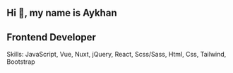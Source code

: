 ## Hi 👋, my name is Aykhan

## Frontend Developer

Skills: JavaScript, Vue, Nuxt, jQuery, React, Scss/Sass, Html, Css, Tailwind, Bootstrap

<!--
**AyxanSadiqov/AyxanSadiqov** is a ✨ _special_ ✨ repository because its `README.md` (this file) appears on your GitHub profile.

Here are some ideas to get you started:

- 🔭 I’m currently working on ...
- 🌱 I’m currently learning ...
- 👯 I’m looking to collaborate on ...
- 🤔 I’m looking for help with ...
- 💬 Ask me about ...
- 📫 How to reach me: ...
- 😄 Pronouns: ...
- ⚡ Fun fact: ...
-->

